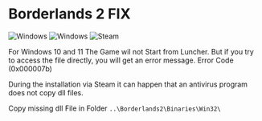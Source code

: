 # Borderlands 2 FIX
![Windows](https://img.shields.io/badge/Windows-10-blue?labelColor=grey&style=flat)
![Windows](https://img.shields.io/badge/Windows-11-navy?labelColor=grey&style=flat)
![Steam](https://img.shields.io/badge/Steam-1a9fff?style=flat)


For Windows 10 and 11 The Game wil not Start from Luncher.
But if you try to access the file directly, you will get an error message. Error Code (0x000007b)

During the installation via Steam it can happen that an antivirus program does not copy dll files.

Copy missing dll File in Folder `..\Borderlands2\Binaries\Win32\`


